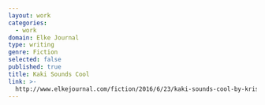 ```yaml
---
layout: work
categories:
  - work
domain: Elke Journal
type: writing
genre: Fiction
selected: false
published: true
title: Kaki Sounds Cool
link: >-
  http://www.elkejournal.com/fiction/2016/6/23/kaki-sounds-cool-by-kristopher-hartrum
---
```

